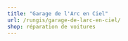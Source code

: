 ```yaml
---
title: "Garage de l'Arc en Ciel"
url: /rungis/garage-de-larc-en-ciel/
shop: réparation de voitures
---
```

